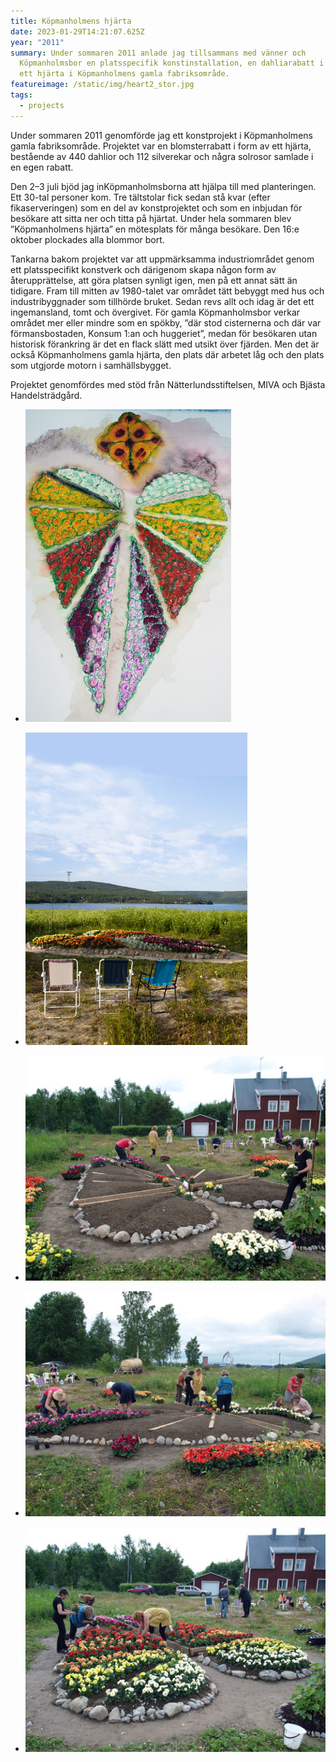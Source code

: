 ```yaml
---
title: Köpmanholmens hjärta
date: 2023-01-29T14:21:07.625Z
year: "2011"
summary: Under sommaren 2011 anlade jag tillsammans med vänner och
  Köpmanholmsbor en platsspecifik konstinstallation, en dahliarabatt i form av
  ett hjärta i Köpmanholmens gamla fabriksområde.
featureimage: /static/img/heart2_stor.jpg
tags:
  - projects
---
```

Under sommaren 2011 genomförde jag ett konstprojekt i Köpmanholmens gamla fabriksområde. Projektet var en blomsterrabatt i form av ett hjärta, bestående av 440 dahlior och 112 silverekar och några solrosor samlade i en egen rabatt.

Den 2–3 juli bjöd jag inKöpmanholmsborna att hjälpa till med planteringen. Ett 30-tal personer kom. Tre tältstolar fick sedan stå kvar (efter fikaserveringen) som en del av konstprojektet och som en inbjudan för besökare att sitta ner och titta på hjärtat. Under hela sommaren blev ”Köpmanholmens hjärta” en mötesplats för många besökare. Den 16:e oktober plockades alla blommor bort.

Tankarna bakom projektet var att uppmärksamma industriområdet genom ett platsspecifikt konstverk och därigenom skapa någon form av återupprättelse, att göra platsen synligt igen, men på ett annat sätt än tidigare. Fram till mitten av 1980-talet var området tätt bebyggt med hus och industribyggnader som tillhörde bruket. Sedan revs allt och idag är det ett ingemansland, tomt och övergivet. För gamla Köpmanholmsbor verkar området mer eller mindre som en spökby, ”där stod cisternerna och där var förmansbostaden, Konsum 1:an och huggeriet”, medan för besökaren utan historisk förankring är det en flack slätt med utsikt över fjärden. Men det är också Köpmanholmens gamla hjärta, den plats där arbetet låg och den plats som utgjorde motorn i samhällsbygget.

Projektet genomfördes med stöd från Nätterlundsstiftelsen, MIVA och Bjästa Handelsträdgård.

- ![Skiss hjärtat](/static/img/projects/heart/heartskiss_stor.jpg)
- ![Fotografi hjärtat](/static/img/projects/heart/heart1_stor.jpg)

- ![Konstruktion av hjärtat](/static/img/projects/heart/plant1_stor.jpg)

- ![Plantering av hjärtat](/static/img/projects/heart/plant2_stor.jpg)
- ![Plantering av hjärtat](/static/img/projects/heart/plant3_stor.jpg)
